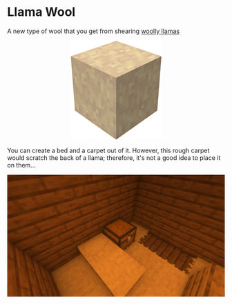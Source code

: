 # Llama Wool

A new type of wool that you get from shearing [woolly llamas](/docs/mobs/woolly-llama)

<p align="center">
    <img src="../images/llama_wool.png" width="210" height="229">
</p>

You can create a bed and a carpet out of it. However, this rough carpet would scratch the back
of a llama; therefore, it's not a good idea to place it on them...

<p align="center">
    <img src="../images/bed_rug.png">
</p>
